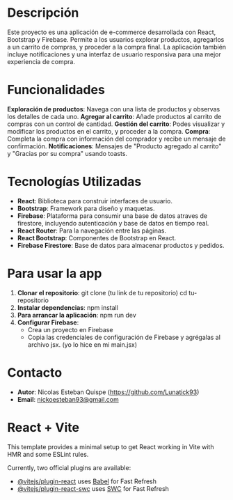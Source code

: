 # Descripción
Este proyecto es una aplicación de e-commerce desarrollada con React, Bootstrap y Firebase. Permite a los usuarios explorar productos, agregarlos a un carrito de compras, y proceder a la compra final. La aplicación también incluye notificaciones y una interfaz de usuario responsiva para una mejor experiencia de compra.

# Funcionalidades
**Exploración de productos**: Navega con  una lista de productos y observas los detalles de cada uno.
**Agregar al carrito**: Añade productos al carrito de compras con un control de cantidad.
**Gestión del carrito**: Podes visualizar y modificar los productos en el carrito, y proceder a la compra.
**Compra**: Completa la compra con información del comprador y recibe un mensaje de confirmación.
**Notificaciones**: Mensajes de "Producto agregado al carrito" y "Gracias por su compra" usando toasts.

# Tecnologías Utilizadas
- **React**: Biblioteca para construir interfaces de usuario.
- **Bootstrap**: Framework para diseño y maquetas.
- **Firebase**: Plataforma para consumir una base de datos atraves de firestore, incluyendo autenticación y base de datos en tiempo real.
- **React Router**: Para la navegación entre las páginas.
- **React Bootstrap**: Componentes de Bootstrap en React.
- **Firebase Firestore**: Base de datos para almacenar productos y pedidos.

# Para usar la app
1. **Clonar el repositorio**:
    git clone (tu link de tu repositorio)
    cd tu-repositorio
2. **Instalar dependencias**:
    npm install
3. **Para arrancar la aplicación**:
    npm run dev
5. **Configurar Firebase**:
   - Crea un proyecto en Firebase
   - Copia las credenciales de configuración de Firebase y agrégalas al archivo jsx. (yo lo hice en mi main.jsx)

# Contacto

- **Autor**: Nicolas Esteban Quispe (https://github.com/Lunatick93)
- **Email**: nickoesteban93@gmail.com




# React + Vite

This template provides a minimal setup to get React working in Vite with HMR and some ESLint rules.

Currently, two official plugins are available:

- [@vitejs/plugin-react](https://github.com/vitejs/vite-plugin-react/blob/main/packages/plugin-react/README.md) uses [Babel](https://babeljs.io/) for Fast Refresh
- [@vitejs/plugin-react-swc](https://github.com/vitejs/vite-plugin-react-swc) uses [SWC](https://swc.rs/) for Fast Refresh
